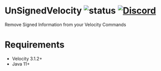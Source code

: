 # UnSignedVelocity ![status](https://img.shields.io/github/actions/workflow/status/4drian3d/UnSignedVelocity/gradle.yml?style=flat-square) [![Discord](https://img.shields.io/discord/899740810956910683?color=7289da&label=Discord)](https://discord.gg/5NMMzK5mAn)

Remove Signed Information from your Velocity Commands

# Requirements
- Velocity 3.1.2+
- Java 11+
